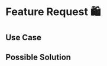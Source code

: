 <!--- Provide a general summary of the feature in the Title above -->

# Feature Request 🛍️

<!--- Provide an expanded summary of the feature -->

## Use Case

<!--- Tell us what feature we should support and what should happen -->

## Possible Solution

<!--- Not obligatory, but suggest an implementation -->
